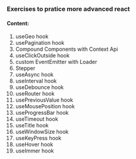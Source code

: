 ### Exercises to pratice more advanced react 
#### Content:
1. useGeo hook
2. usePagination hook
3. Compound Components with Context Api
4. useClickOutside hook
5. custom EventEmitter with Loader
6. Stepper
7. useAsync hook
8. useInterval hook
9. useDebounce hook
10. useRouter hook
11. usePreviousValue hook
12. useMousePosition hook
13. useProgressBar hook
14. useTimeout hook
15. useTitle hook
16. useWindowSize hook
17. useKeyPress hook
18. useHover hook
19. useImmer hook